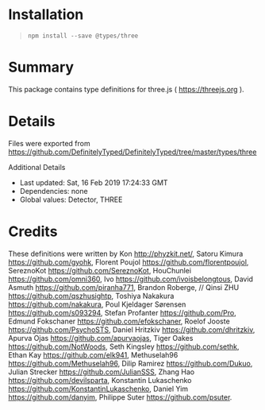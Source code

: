 # Installation
> `npm install --save @types/three`

# Summary
This package contains type definitions for three.js ( https://threejs.org ).

# Details
Files were exported from https://github.com/DefinitelyTyped/DefinitelyTyped/tree/master/types/three

Additional Details
 * Last updated: Sat, 16 Feb 2019 17:24:33 GMT
 * Dependencies: none
 * Global values: Detector, THREE

# Credits
These definitions were written by Kon <http://phyzkit.net/>, Satoru Kimura <https://github.com/gyohk>, Florent Poujol <https://github.com/florentpoujol>, SereznoKot <https://github.com/SereznoKot>, HouChunlei <https://github.com/omni360>, Ivo <https://github.com/ivoisbelongtous>, David Asmuth <https://github.com/piranha771>, Brandon Roberge,
//                 Qinsi ZHU <https://github.com/qszhusightp>, Toshiya Nakakura <https://github.com/nakakura>, Poul Kjeldager Sørensen <https://github.com/s093294>, Stefan Profanter <https://github.com/Pro>, Edmund Fokschaner <https://github.com/efokschaner>, Roelof Jooste <https://github.com/PsychoSTS>, Daniel Hritzkiv <https://github.com/dhritzkiv>, Apurva Ojas <https://github.com/apurvaojas>, Tiger Oakes <https://github.com/NotWoods>, Seth Kingsley <https://github.com/sethk>, Ethan Kay <https://github.com/elk941>, Methuselah96 <https://github.com/Methuselah96>, Dilip Ramirez <https://github.com/Dukuo>, Julian Strecker <https://github.com/JulianSSS>, Zhang Hao <https://github.com/devilsparta>, Konstantin Lukaschenko <https://github.com/KonstantinLukaschenko>, Daniel Yim <https://github.com/danyim>, Philippe Suter <https://github.com/psuter>.

